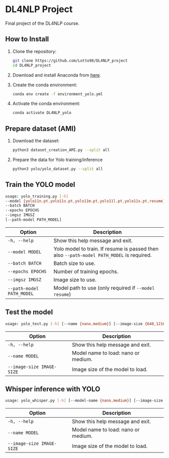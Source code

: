 # DL4NLP Project

Final project of the DL4NLP course.

## How to Install

1. Clone the repository:
    ```sh
    git clone https://github.com/Lotto98/DL4NLP_project
    cd DL4NLP_project
    ```

2. Download and install Anaconda from [here](https://www.anaconda.com/products/distribution).

3. Create the conda environment:
    ```sh
    conda env create -f environment_yolo.yml
    ```

4. Activate the conda environment:
    ```sh
    conda activate DL4NLP_yolo
    ```

## Prepare dataset (AMI)

1. Download the dataset:
    ```sh
    python3 dataset_creation_AMI.py --split all
    ```

2. Prepare the data for Yolo training/inference
    ```sh
    python3 yolo/yolo_dataset.py --split all
    ```

## Train the YOLO model
```bash
usage: yolo_training.py [-h] 
--model {yolo11n.pt,yolo11s.pt,yolo11m.pt,yolo11l.pt,yolo11x.pt,resume} 
--batch BATCH 
--epochs EPOCHS 
--imgsz IMGSZ 
[--path-model PATH_MODEL]
```

| Option                            | Description                                                 |
|-----------------------------------|-------------------------------------------------------------|
|  `-h, --help`                     | Show this help message and exit.                            |
|  `--model MODEL`                  | Yolo model to train. If resume is passed then also `--path-model PATH_MODEL` is required.  |
|  `--batch BATCH`                  | Batch size to use.                                          |
|  `--epochs EPOCHS`                | Number of training epochs.                                  |
|  `--imgsz IMGSZ`                  | Image size to use.                                          |
|  `--path-model PATH_MODEL`        | Model path to use (only required if `--model resume`)       |

## Test the model

```sh
usage: yolo_test.py [-h] [--name {nano,medium}] [--image-size {640,1216}]
```
| Option                            | Description                                                 |
|-----------------------------------|-------------------------------------------------------------|
|  `-h, --help`                     | Show this help message and exit.                            |
|  `--name MODEL`                   | Model name to load: nano or medium.                         |
|  `--image-size IMAGE-SIZE`        | Image size of the model to load.                            |

## Whisper inference with YOLO

```sh
usage: yolo_whisper.py [-h] [--model-name {nano,medium}] [--image-size {640,1216}]
```

| Option                            | Description                                                 |
|-----------------------------------|-------------------------------------------------------------|
|  `-h, --help`                     | Show this help message and exit.                            |
|  `--name MODEL`                   | Model name to load: nano or medium.                         |
|  `--image-size IMAGE-SIZE`        | Image size of the model to load.                            |